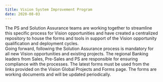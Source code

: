```yaml
---
title: Vision System Improvement Program
date: 2020-08-03
---
```


The PS and Solution Assurance teams are working together to streamline this specific process for Vision opportunities and have created a centralized repository to house the forms and tools in support of the Vision opportunity qualification and deployment cycles.   
Going forward, following the Solution Assurance process is mandatory for all new Vision opportunities and existing projects. The regional Banking leaders from Sales, Pre-Sales and PS are responsible for ensuring compliance with the processes. 
The latest forms must be used from the links provided on the Vision Global Projects and Forms page. The forms are working documents and will be updated periodically.
